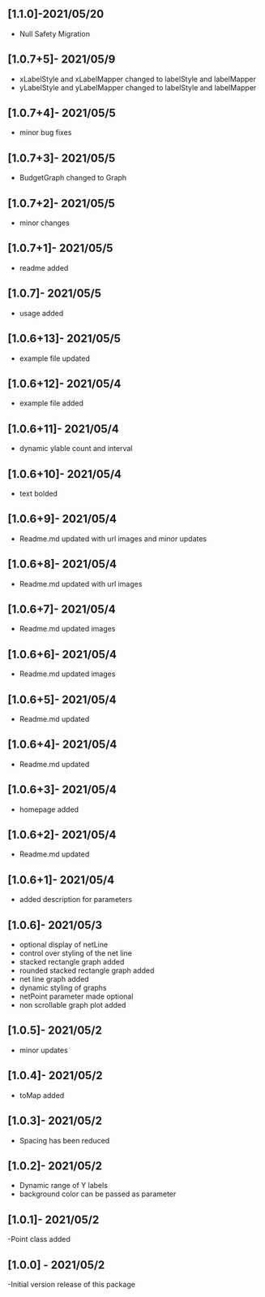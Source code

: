 ## [1.1.0]-2021/05/20
- Null Safety Migration

## [1.0.7+5]- 2021/05/9
- xLabelStyle and xLabelMapper changed to labelStyle and labelMapper
- yLabelStyle and yLabelMapper changed to labelStyle and labelMapper

## [1.0.7+4]- 2021/05/5
- minor bug fixes

## [1.0.7+3]- 2021/05/5
- BudgetGraph changed to Graph

## [1.0.7+2]- 2021/05/5
- minor changes
## [1.0.7+1]- 2021/05/5
- readme added

## [1.0.7]- 2021/05/5
- usage added

## [1.0.6+13]- 2021/05/5
- example file updated

## [1.0.6+12]- 2021/05/4
- example file added

## [1.0.6+11]- 2021/05/4
- dynamic ylable count and interval

## [1.0.6+10]- 2021/05/4
- text bolded

## [1.0.6+9]- 2021/05/4
- Readme.md updated with url images and minor updates

## [1.0.6+8]- 2021/05/4
- Readme.md updated with url images

## [1.0.6+7]- 2021/05/4
- Readme.md updated images 

## [1.0.6+6]- 2021/05/4
- Readme.md updated images 

## [1.0.6+5]- 2021/05/4
- Readme.md updated
## [1.0.6+4]- 2021/05/4
- Readme.md updated

## [1.0.6+3]- 2021/05/4
- homepage added

## [1.0.6+2]- 2021/05/4
- Readme.md updated

## [1.0.6+1]- 2021/05/4
- added description for parameters

## [1.0.6]- 2021/05/3
- optional display of netLine
- control over styling of the net line
- stacked rectangle graph added
- rounded stacked rectangle graph added
- net line graph added
- dynamic styling of graphs
- netPoint parameter made optional
- non scrollable graph plot added

## [1.0.5]- 2021/05/2
- minor updates

## [1.0.4]- 2021/05/2
- toMap added



## [1.0.3]- 2021/05/2
- Spacing has been reduced

## [1.0.2]- 2021/05/2
- Dynamic range of Y labels
- background color can be passed as parameter

## [1.0.1]- 2021/05/2
-Point class added

## [1.0.0] -  2021/05/2

-Initial version release of this package


